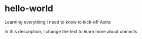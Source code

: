 # hello-world
Learning everything I need to know to kick-off Astra

In this description, I change the text to learn more about commits
